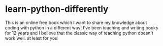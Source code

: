 # learn-python-differently
This is an online free book which I want to share my knowledge about coding with python in a different way! I've been teaching and writing books for 12 years and I believe that the classic way of teaching python doesn't work well. at least for you!
